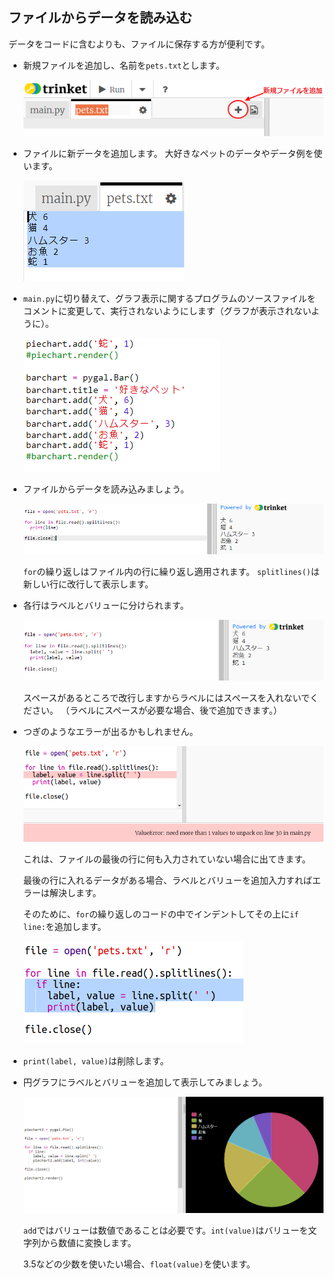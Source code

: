 ## ファイルからデータを読み込む

データをコードに含むよりも、ファイルに保存する方が便利です。

+ 新規ファイルを追加し、名前を`pets.txt`とします。
    
    ![スクリーンショット](images/pets-file.png)

+ ファイルに新データを追加します。 大好きなペットのデータやデータ例を使います。
    
    ![スクリーンショット](images/pets-data.png)

+ `main.py`に切り替えて、グラフ表示に関するプログラムのソースファイルをコメントに変更して、実行されないようにします（グラフが表示されないように）。
    
    ![スクリーンショット](images/pets-comment.png)

+ ファイルからデータを読み込みましょう。
    
    ![スクリーンショット](images/pets-read.png)
    
    `for`の繰り返しはファイル内の行に繰り返し適用されます。 `splitlines()`は新しい行に改行して表示します。 

+ 各行はラベルとバリューに分けられます。
    
    ![スクリーンショット](images/pets-split.png)
    
    スペースがあるところで改行しますからラベルにはスペースを入れないでください。 （ラベルにスペースが必要な場合、後で追加できます。）

+ つぎのようなエラーが出るかもしれません。
    
    ![スクリーンショット](images/pets-error.png)
    
    これは、ファイルの最後の行に何も入力されていない場合に出てきます。
    
    最後の行に入れるデータがある場合、ラベルとバリューを追加入力すればエラーは解決します。
    
    そのために、`for`の繰り返しのコードの中でインデントしてその上に`if line:`を追加します。
    
    ![スクリーンショット](images/pets-fix.png)

+ `print(label, value)`は削除します。

+ 円グラフにラベルとバリューを追加して表示してみましょう。
    
    ![スクリーンショット](images/pets-pie2.png)
    
    `add`ではバリューは数値であることは必要です。`int(value)`はバリューを文字列から数値に変換します。
    
    3.5などの少数を使いたい場合、`float(value)`を使います。